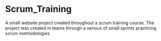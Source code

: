 # Scrum_Training

A small website project created throughout a scrum training course.
The project was created in teams through a serious of small sprints practicing scrum methodologies
